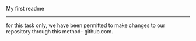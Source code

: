 My first readme
***********
for this task only, we have been permitted to make changes to our repository through this method-
github.com.
